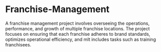 # Franchise-Management
A franchise management project involves overseeing the operations, performance, and growth of multiple franchise locations. The project focuses on ensuring that each franchise adheres to brand standards, optimizes operational efficiency, and mIt includes tasks such as training franchisees.
